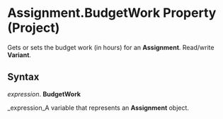
# Assignment.BudgetWork Property (Project)

Gets or sets the budget work (in hours) for an  **Assignment**. Read/write  **Variant**.


## Syntax

 _expression_. **BudgetWork**

 _expression_A variable that represents an  **Assignment** object.

